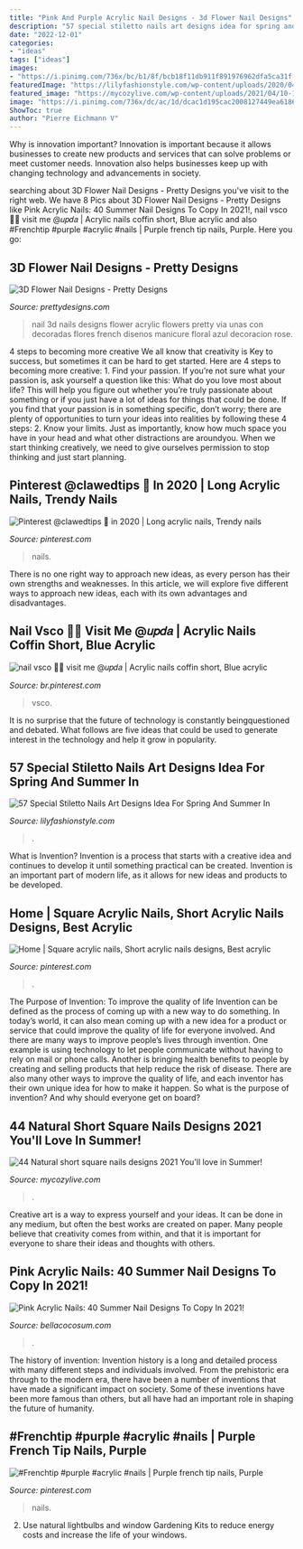 ```yaml
---
title: "Pink And Purple Acrylic Nail Designs - 3d Flower Nail Designs"
description: "57 special stiletto nails art designs idea for spring and summer in"
date: "2022-12-01"
categories:
- "ideas"
tags: ["ideas"]
images:
- "https://i.pinimg.com/736x/bc/b1/8f/bcb18f11db911f891976962dfa5ca31f.jpg"
featuredImage: "https://lilyfashionstyle.com/wp-content/uploads/2020/04/22-14.jpg"
featured_image: "https://mycozylive.com/wp-content/uploads/2021/04/10-14.jpg"
image: "https://i.pinimg.com/736x/dc/ac/1d/dcac1d195cac2008127449ea61860124.jpg"
ShowToc: true
author: "Pierre Eichmann V"
---
```



Why is innovation important?
Innovation is important because it allows businesses to create new products and services that can solve problems or meet customer needs. Innovation also helps businesses keep up with changing technology and advancements in society.

	

		
searching about 3D Flower Nail Designs - Pretty Designs you've visit to the right web. We have 8 Pics about 3D Flower Nail Designs - Pretty Designs like Pink Acrylic Nails: 40 Summer Nail Designs To Copy In 2021!, nail vsco 🌊🐬 visit me @𝑢𝑝𝑑𝑎 | Acrylic nails coffin short, Blue acrylic and also #Frenchtip #purple #acrylic #nails | Purple french tip nails, Purple. Here you go:
		
    
## 3D Flower Nail Designs - Pretty Designs

<img loading=lazy src="http://www.prettydesigns.com/wp-content/uploads/2014/07/Blue-Nails1.jpg" onerror="this.onerror=null;this.src='https://tse1.mm.bing.net/th?id=OIP.eZvL7tmTXA7OdjUkIRRcqAHaJ4&amp;pid=15.1';" alt="3D Flower Nail Designs - Pretty Designs">

_Source: prettydesigns.com_

>nail 3d nails designs flower acrylic flowers pretty via unas con decoradas flores french disenos manicure floral azul decoracion rose. 

	

4 steps to becoming more creative
We all know that creativity is Key to success, but sometimes it can be hard to get started. Here are 4 steps to becoming more creative: 1. Find your passion. If you’re not sure what your passion is, ask yourself a question like this: What do you love most about life? This will help you figure out whether you’re truly passionate about something or if you just have a lot of ideas for things that could be done. If you find that your passion is in something specific, don’t worry; there are plenty of opportunities to turn your ideas into realities by following these 4 steps: 
2. Know your limits. Just as importantly, know how much space you have in your head and what other distractions are aroundyou. When we start thinking creatively, we need to give ourselves permission to stop thinking and just start planning.

    
## Pinterest @clawedtips 💖 In 2020 | Long Acrylic Nails, Trendy Nails

<img loading=lazy src="https://i.pinimg.com/736x/bc/b1/8f/bcb18f11db911f891976962dfa5ca31f.jpg" onerror="this.onerror=null;this.src='https://tse3.mm.bing.net/th?id=OIP.lOvdSCJvlbtKpNrwJMF-gwHaHa&amp;pid=15.1';" alt="Pinterest @clawedtips 💖 in 2020 | Long acrylic nails, Trendy nails">

_Source: pinterest.com_

>nails. 

	

There is no one right way to approach new ideas, as every person has their own strengths and weaknesses. In this article, we will explore five different ways to approach new ideas, each with its own advantages and disadvantages.

    
## Nail Vsco 🌊🐬 Visit Me @𝑢𝑝𝑑𝑎 | Acrylic Nails Coffin Short, Blue Acrylic

<img loading=lazy src="https://i.pinimg.com/736x/dc/ac/1d/dcac1d195cac2008127449ea61860124.jpg" onerror="this.onerror=null;this.src='https://tse4.mm.bing.net/th?id=OIP.OhecscnJMtZTixLvlDCZegHaL_&amp;pid=15.1';" alt="nail vsco 🌊🐬 visit me @𝑢𝑝𝑑𝑎 | Acrylic nails coffin short, Blue acrylic">

_Source: br.pinterest.com_

>vsco. 

	

It is no surprise that the future of technology is constantly beingquestioned and debated. What follows are five ideas that could be used to generate interest in the technology and help it grow in popularity.

    
## 57 Special Stiletto Nails Art Designs Idea For Spring And Summer In

<img loading=lazy src="https://lilyfashionstyle.com/wp-content/uploads/2020/04/22-14.jpg" onerror="this.onerror=null;this.src='https://tse4.mm.bing.net/th?id=OIP.CuKltN4Y7j7HPoa9rgdg9wHaKh&amp;pid=15.1';" alt="57 Special Stiletto Nails Art Designs Idea For Spring And Summer In">

_Source: lilyfashionstyle.com_

>. 

	

What is Invention?
Invention is a process that starts with a creative idea and continues to develop it until something practical can be created. Invention is an important part of modern life, as it allows for new ideas and products to be developed.

    
## Home | Square Acrylic Nails, Short Acrylic Nails Designs, Best Acrylic

<img loading=lazy src="https://i.pinimg.com/736x/40/c6/34/40c634c52f5c612883edba1a4ab9f8a6.jpg" onerror="this.onerror=null;this.src='https://tse2.mm.bing.net/th?id=OIP.ypyfC3rmc2a3dauJeHxsrAHaLg&amp;pid=15.1';" alt="Home | Square acrylic nails, Short acrylic nails designs, Best acrylic">

_Source: pinterest.com_

>. 

	

The Purpose of Invention: To improve the quality of life
Invention can be defined as the process of coming up with a new way to do something. In today’s world, it can also mean coming up with a new idea for a product or service that could improve the quality of life for everyone involved. And there are many ways to improve people’s lives through invention. One example is using technology to let people communicate without having to rely on mail or phone calls. Another is bringing health benefits to people by creating and selling products that help reduce the risk of disease. There are also many other ways to improve the quality of life, and each inventor has their own unique idea for how to make it happen. So what is the purpose of invention? And why should everyone get on board?

    
## 44 Natural Short Square Nails Designs 2021 You&#039;ll Love In Summer!

<img loading=lazy src="https://mycozylive.com/wp-content/uploads/2021/04/10-14.jpg" onerror="this.onerror=null;this.src='https://tse2.mm.bing.net/th?id=OIP.oL2N7wbE0A7XTJWnuz4CiAHaLH&amp;pid=15.1';" alt="44 Natural short square nails designs 2021 You&#039;ll love in Summer!">

_Source: mycozylive.com_

>. 

	

Creative art is a way to express yourself and your ideas. It can be done in any medium, but often the best works are created on paper. Many people believe that creativity comes from within, and that it is important for everyone to share their ideas and thoughts with others.

    
## Pink Acrylic Nails: 40 Summer Nail Designs To Copy In 2021!

<img loading=lazy src="https://bellacocosum.com/wp-content/uploads/2021/05/18-20.jpg" onerror="this.onerror=null;this.src='https://tse4.mm.bing.net/th?id=OIP.cU4swyteFbULyAJBzw2A7QHaLH&amp;pid=15.1';" alt="Pink Acrylic Nails: 40 Summer Nail Designs To Copy In 2021!">

_Source: bellacocosum.com_

>. 

	

The history of invention:
Invention history is a long and detailed process with many different steps and individuals involved. From the prehistoric era through to the modern era, there have been a number of inventions that have made a significant impact on society. Some of these inventions have been more famous than others, but all have had an important role in shaping the future of humanity.

    
## #Frenchtip #purple #acrylic #nails | Purple French Tip Nails, Purple

<img loading=lazy src="https://i.pinimg.com/736x/f9/42/55/f94255ae7da3de22203564c0195a0d82--purple-acrylic-nails-french-tip-nails.jpg" onerror="this.onerror=null;this.src='https://tse4.mm.bing.net/th?id=OIP.xxM62WMkA__C8w5iKBtE0wHaM8&amp;pid=15.1';" alt="#Frenchtip #purple #acrylic #nails | Purple french tip nails, Purple">

_Source: pinterest.com_

>nails. 

	

2. Use natural lightbulbs and window Gardening Kits to reduce energy costs and increase the life of your windows.

